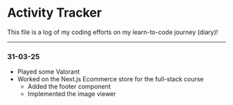 # Activity Tracker

This file is a log of my coding efforts on my learn-to-code journey (diary)!

---

### 31-03-25

- Played some Valorant
- Worked on the Next.js Ecommerce store for the full-stack course
  - Added the footer component
  - Implemented the image viewer
